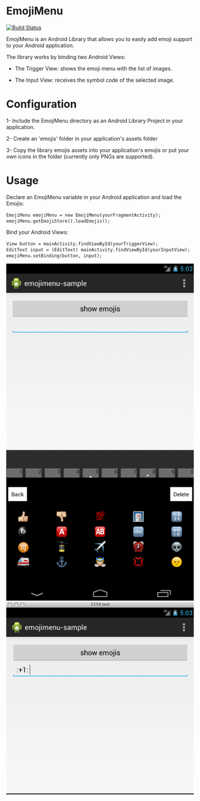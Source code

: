 # EmojiMenu

[![Build Status](https://travis-ci.org/crowdint/emojimenu.png?branch=master)](https://travis-ci.org/crowdint/emojimenu)

EmojiMenu is an Android Library that allows you to easily add emoji support to your Android application.

The library works by binding two Android Views:

- The Trigger View: shows the emoji menu with the list of images.

- The Input View: receives the symbol code of the selected image.

# Configuration

1- Include the EmojiMenu directory as an Android Library Project in your application.

2- Create an 'emojis' folder in your application's assets folder

3- Copy the library emojis assets into your application's emojis or put your own icons in the folder (currently only PNGs are supported).

# Usage

Declare an EmojiMenu variable in your Android application and load the Emojis:

    EmojiMenu emojiMenu = new EmojiMenu(yourFragmentActivity);
    emojiMenu.getEmojiStore().loadEmojis();

Bind your Android Views:

    View button = mainActivity.findViewById(yourTriggerView);
    EditText input = (EditText) mainActivity.findViewById(yourInputView);
    emojiMenu.setBinding(button, input);

![emoji menu](emoji-menu.png)
![emoji input](emoji-input.png)
